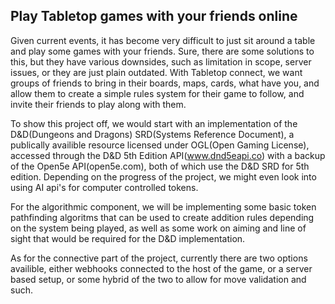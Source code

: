 ## Play Tabletop games with your friends online
Given current events, it has become very difficult to just sit around a table and play some games with your friends. Sure, there are some solutions to this, but they have various downsides, such as limitation in scope, server issues, or they are just plain outdated. With Tabletop connect, we want groups of friends to bring in their boards, maps, cards, what have you, and allow them to create a simple rules system for their game to follow, and invite their friends to play along with them.

To show this project off, we would start with an implementation of the D&D(Dungeons and Dragons) SRD(Systems Reference Document), a publically availible resource licensed under OGL(Open Gaming License), accessed through the D&D 5th Edition API(www.dnd5eapi.co) with a backup of the Open5e API(open5e.com), both of which use the D&D SRD for 5th edition. Depending on the progress of the project, we might even look into using AI api's for computer controlled tokens.

For the algorithmic component, we will be implementing some basic token pathfinding algoritms that can be used to create addition rules depending on the system being played, as well as some work on aiming and line of sight that would be required for the D&D implementation.

As for the connective part of the project, currently there are two options availible, either webhooks connected to the host of the game, or a server based setup, or some hybrid of the two to allow for move validation and such.